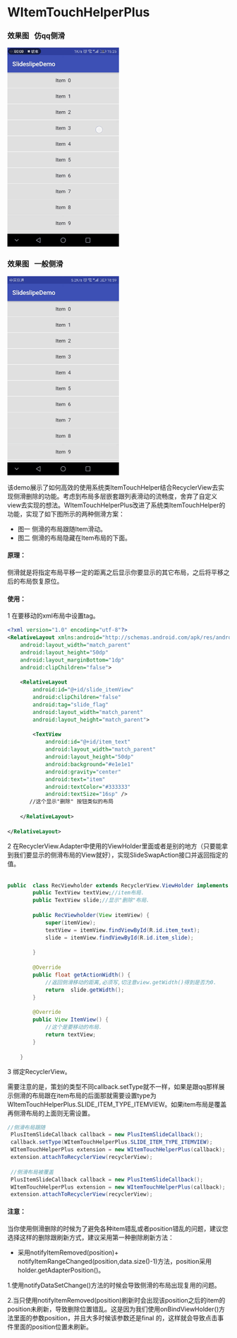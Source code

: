 # WItemTouchHelperPlus

### 效果图   仿qq侧滑</br>

![](https://raw.githubusercontent.com/WangcWj/image-folder/master/slide.gif)

### 效果图   一般侧滑</br>

![](https://raw.githubusercontent.com/WangcWj/image-folder/master/videotogif_2018.05.02_19.02.16.gif)



该demo展示了如何高效的使用系统类ItemTouchHelper结合RecyclerView去实现侧滑删除的功能。考虑到布局多层嵌套跟列表滑动的流畅度，舍弃了自定义view去实现的想法。WItemTouchHelperPlus改进了系统类ItemTouchHelper的功能，实现了如下图所示的两种侧滑方案：

* 图一 侧滑的布局跟随Item滑动。
* 图二 侧滑的布局隐藏在Item布局的下面。

#### 原理：

侧滑就是将指定布局平移一定的距离之后显示你要显示的其它布局，之后将平移之后的布局恢复原位。

#### 使用：

1 在要移动的xml布局中设置tag。

```xml
<?xml version="1.0" encoding="utf-8"?>
<RelativeLayout xmlns:android="http://schemas.android.com/apk/res/android"
    android:layout_width="match_parent"
    android:layout_height="50dp"
    android:layout_marginBottom="1dp"
    android:clipChildren="false">

    <RelativeLayout
        android:id="@+id/slide_itemView"
        android:clipChildren="false"
        android:tag="slide_flag"
        android:layout_width="match_parent"
        android:layout_height="match_parent">

        <TextView
            android:id="@+id/item_text"
            android:layout_width="match_parent"
            android:layout_height="50dp"
            android:background="#e1e1e1"
            android:gravity="center"
            android:text="item"
            android:textColor="#333333"
            android:textSize="16sp" />
       //这个显示"删除" 按钮类似的布局

    </RelativeLayout>

</RelativeLayout>
```



2 在RecyclerView.Adapter中使用的ViewHolder里面或者是别的地方（只要能拿到我们要显示的侧滑布局的View就好），实现SlideSwapAction接口并返回指定的值。

```java

public  class RecViewholder extends RecyclerView.ViewHolder implements SlideSwapAction {
        public TextView textView;//item布局.
        public TextView slide;//显示"删除"布局.

        public RecViewholder(View itemView) {
            super(itemView);
            textView = itemView.findViewById(R.id.item_text);
            slide = itemView.findViewById(R.id.item_slide);

        }
       
        @Override
        public float getActionWidth() {
            //返回侧滑移动的距离,必须写,切注意view.getWidth()得到是否为0.
            return  slide.getWidth();
        }

        @Override
        public View ItemView() {
            //这个是要移动的布局.
            return textView;
        }

    }
```

3 绑定RecyclerView。

需要注意的是，策划的类型不同callback.setType就不一样，如果是跟qq那样展示侧滑的布局跟在item布局的后面那就需要设置type为WItemTouchHelperPlus.SLIDE_ITEM_TYPE_ITEMVIEW。如果item布局是覆盖再侧滑布局的上面则无需设置。

```java
//侧滑布局跟随
 PlusItemSlideCallback callback = new PlusItemSlideCallback();
 callback.setType(WItemTouchHelperPlus.SLIDE_ITEM_TYPE_ITEMVIEW);
 WItemTouchHelperPlus extension = new WItemTouchHelperPlus(callback);
 extension.attachToRecyclerView(recyclerView);

 //侧滑布局被覆盖
 PlusItemSlideCallback callback = new PlusItemSlideCallback();
 WItemTouchHelperPlus extension = new WItemTouchHelperPlus(callback);
 extension.attachToRecyclerView(recyclerView);
```

#### 注意：

当你使用侧滑删除的时候为了避免各种item错乱或者position错乱的问题，建议您选择这样的删除跟刷新方式，建议采用第一种删除刷新方法：

* 采用notifyItemRemoved(position)+ notifyItemRangeChanged(position,data.size()-1)方法，position采用holder.getAdapterPosition()。

1.使用notifyDataSetChange()方法的时候会导致侧滑的布局出现复用的问题。

2.当只使用notifyItemRemoved(position)刷新时会出现该position之后的item的position未刷新，导致删除位置错乱。这是因为我们使用onBindViewHolder()方法里面的参数position，并且大多时候该参数还是final 的，这样就会导致点击事件里面的position位置未刷新。





